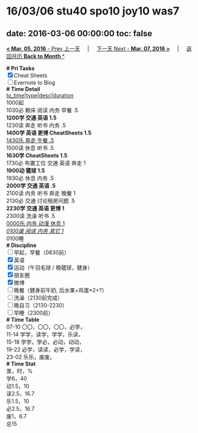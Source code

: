 # 16/03/06 stu40 spo10 joy10 was7

date: 2016-03-06 00:00:00
toc: false
---
[**< Mar. 05, 2016** - Prev 上一天](/lifelogs/2016/03/d05.md) &nbsp; &nbsp; | &nbsp; &nbsp; [下一天 Next - **Mar. 07, 2016 >**](/lifelogs/2016/03/d07.md) &nbsp; &nbsp; |  &nbsp; &nbsp; [返回月历 **Back to Month ^**](/lifelogs/2016/03/index.md)
<br/><div><b># Pri Tasks</b></div><div><input checked="true" type="checkbox"/>Cheat Sheets</div><div><input type="checkbox"/>Evernote to Blog</div><div><b># Time Detail</b></div><div><u>to_time|type|desc|duration</u></div><div>1000起</div><div>1030必 赖床 阅读 内务 早餐 .5</div><div><b>1200学 交通 英语 1.5</b></div><div>1230读 奔走 听书 内务 .5</div><div><b>1400学 英语 更博 CheatSheets 1.5</b></div><div><u>1430乐 奔走 午餐 .5</u></div><div>1500读 休息 听书 .5</div><div><b>1630学 CheatSheets 1.5</b></div><div>1730必 布置工位 交通 英语 奔走 1</div><div><b>1900动 毽球 1.5</b></div><div>1930必 休息 内务 .5</div><div><b>2000学 交通 英语 .5</b></div><div>2100读 内务 听书 奔走 晚餐 1</div><div>2130必 交通 讨论租房问题 .5</div><div><b>2230学 交通 英语 更博 1</b></div><div>2300读 洗澡 听书 .5</div><div><u>0000乐 内务 动漫 休息 1</u></div><div><u><i>0100废 阅读 内务 其它 1</i></u></div><div>0100睡</div><div><b># Discipline</b></div><div><input type="checkbox"/>早起，早餐（0830前）</div><div><input checked="true" type="checkbox"/>英语</div><div><input checked="true" type="checkbox"/>运动（午羽毛球 / 晚毽球，健身）</div><div><input checked="true" type="checkbox"/>朋友圈</div><div><input checked="true" type="checkbox"/>微博</div><div><input type="checkbox"/>晚餐（健身前牛奶, 后水果+鸡蛋*2+?）</div><div><input type="checkbox"/>洗澡（2130前完成）</div><div><input type="checkbox"/>晚自习（2130-2230）</div><div><input type="checkbox"/>早睡（2300前）</div><div><b># Time Table</b></div><div>07-10 〇〇，〇〇，〇〇，必学，</div><div>11-14 学学，读学，学学，乐读，</div><div>15-18 学学，学必，必动，动动，</div><div>19-22 必学，读读，必学，学读，</div><div>23-02 乐乐，废废。</div><div><b># Time Stat</b></div><div>类，时，%</div><div>学6，40</div><div>动1.5，10</div><div>读2.5，16.7</div><div>乐1.5，10</div><div>必2.5，16.7</div><div>废1，6.7</div><div>总15</div>
